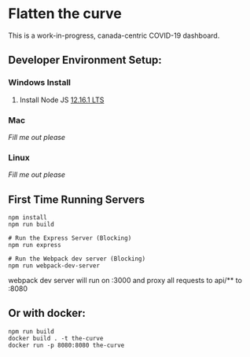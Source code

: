 # Flatten the curve

This is a work-in-progress, canada-centric COVID-19 dashboard.

## Developer Environment Setup:

### Windows Install
1. Install Node JS [12.16.1 LTS](https://nodejs.org/en/)

### Mac
*Fill me out please*

### Linux 
*Fill me out please*

## First Time Running Servers 
```shell
npm install
npm run build 

# Run the Express Server (Blocking)
npm run express

# Run the Webpack dev server (Blocking)
npm run webpack-dev-server
```

webpack dev server will run on :3000 and proxy all requests to api/** to :8080

## Or with docker:
```
npm run build
docker build . -t the-curve
docker run -p 8080:8080 the-curve
```
